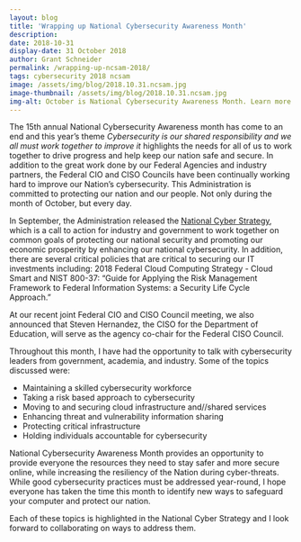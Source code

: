 ```yaml
---
layout: blog
title: 'Wrapping up National Cybersecurity Awareness Month'
description:
date: 2018-10-31
display-date: 31 October 2018
author: Grant Schneider
permalink: /wrapping-up-ncsam-2018/
tags: cybersecurity 2018 ncsam
image: /assets/img/blog/2018.10.31.ncsam.jpg
image-thumbnail: /assets/img/blog/2018.10.31.ncsam.jpg
img-alt: October is National Cybersecurity Awareness Month. Learn more at staysafeonline.org/ncsam
---
```


The 15th annual National Cybersecurity Awareness month has come to an end and this year’s theme _Cybersecurity is our shared responsibility and we all must work together to improve it_ highlights the needs for all of us to work together to drive progress and help keep our nation safe and secure.  In addition to the great work done by our Federal Agencies and industry partners, the Federal CIO and CISO Councils have been continually working hard to improve our Nation’s cybersecurity.  This Administration is committed to protecting our nation and our people. Not only during the month of October, but every day.
 
In September, the Administration released the [National Cyber Strategy](https://www.whitehouse.gov/wp-content/uploads/2018/09/National-Cyber-Strategy.pdf), which is a call to action for industry and government to work together on common goals of protecting our national security and promoting our economic prosperity by enhancing our national cybersecurity.  In addition, there are several critical policies that are critical to securing our IT investments including: 2018 Federal Cloud Computing Strategy - Cloud Smart and NIST 800-37: “Guide for Applying the Risk Management Framework to Federal Information Systems: a Security Life Cycle Approach.”
 
At our recent joint Federal CIO and CISO Council meeting, we also announced that Steven Hernandez, the CISO for the Department of Education, will serve as the agency co-chair for the Federal CISO Council.
 
Throughout this month, I have had the opportunity to talk with cybersecurity leaders from government, academia, and industry.  Some of the topics discussed were:
* Maintaining a skilled cybersecurity workforce
* Taking a risk based approach to cybersecurity
* Moving to and securing cloud infrastructure and//shared services
* Enhancing threat and vulnerability information sharing
* Protecting critical infrastructure
* Holding individuals accountable for cybersecurity
 
National Cybersecurity Awareness Month provides an opportunity to provide everyone the resources they need to stay safer and more secure online, while increasing the resiliency of the Nation during cyber-threats.  While good cybersecurity practices must be addressed year-round, I hope everyone has taken the time this month to identify new ways to safeguard your computer and protect our nation.
 
Each of these topics is highlighted in the National Cyber Strategy and I look forward to collaborating on ways to address them.
